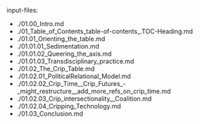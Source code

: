 input-files:
- ./01.00_Intro.md
- ./01_Table_of_Contents_table-of-contents_.TOC-Heading.md
- ./01.01_Orienting_the_table.md
- ./01.01.01_Sedimentation.md
- ./01.01.02_Queering_the_axis.md
- ./01.01.03_Transdisciplinary_practice.md
- ./01.02_The_Crip_Table.md
- ./01.02.01_PoliticalRelational_Model.md
- ./01.02.02_Crip_Time__Crip_Futures_-_might_restructure__add_more_refs_on_crip_time.md
- ./01.02.03_Crip_intersectionality__Coalition.md
- ./01.02.04_Cripping_Technology.md
- ./01.03_Conclusion.md
